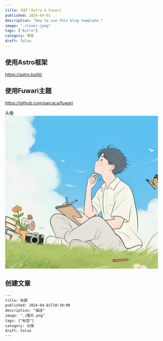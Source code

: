 ```yaml
---
title: 你好！Astro & Fuwari
published: 2024-04-01
description: "How to use this blog template."
image: "./cover.jpeg"
tags: ["Astro"]
category: 博客
draft: false
---
```



## 使用Astro框架
https://astro.build/
## 使用Fuwari主题
https://github.com/saicaca/fuwari

头像
![头像](./txt.png)


## 创建文章
```
---
title: 标题
published: 2024-04-01T10:30:00
description: "描述"
image: "./图片.png"
tags: ["标签"]
category: 分类
draft: false
---
```
